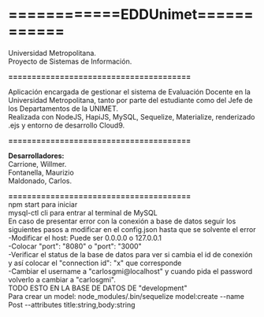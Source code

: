 # **============EDDUnimet============**

Universidad Metropolitana.  
Proyecto de Sistemas de Información.

**=======================================**

Aplicación encargada de gestionar el sistema de Evaluación Docente en la Universidad Metropolitana, tanto por parte del estudiante como del Jefe de los Departamentos de la UNIMET.  
Realizada con NodeJS, HapiJS, MySQL, Sequelize, Materialize, renderizado .ejs y entorno de desarrollo Cloud9. 

**=======================================**  

**Desarrolladores:**    
Carrione, Willmer.  
Fontanella, Maurizio  
Maldonado, Carlos.

**=======================================**  
npm start para iniciar  
mysql-ctl cli para entrar al terminal de MySQL  
En caso de presentar error con la conexión a base de datos seguir los siguientes pasos a modificar en el config.json hasta que se solvente el error  
    -Modificar el host: Puede ser 0.0.0.0 o 127.0.0.1  
    -Colocar "port": "8080" o "port": "3000"  
    -Verificar el status de la base de datos para ver si cambia el id de conexión y así colocar el "connection id": "x" que corresponde    
    -Cambiar el username a "carlosgmi@localhost" y cuando pida el password volverlo a cambiar a "carlosgmi".  
                        TODO ESTO EN LA BASE DE DATOS DE "development"  
Para crear un model: node_modules/.bin/sequelize model:create --name Post --attributes title:string,body:string
